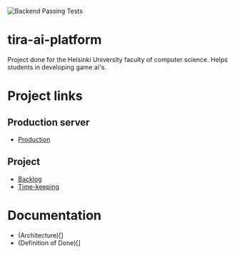![Backend Passing Tests](https://github.com/game-ai-platform-team/tira-ai-platform/actions/workflows/ci_back.yml/badge.svg)

# tira-ai-platform
Project done for the Helsinki University faculty of computer science. Helps students in developing game ai's.

# Project links

## Production server

- [Production]()

## Project

- [Backlog](https://github.com/orgs/game-ai-platform-team/projects/1)
- [Time-keeping](https://helsinkifi-my.sharepoint.com/:x:/g/personal/mleikas_ad_helsinki_fi/EcSDh-sY4B9Ji-CwQr_Z3JoB1xxgMsUXg6KPWcFQH2K2Pg?e=6BJDtl)

# Documentation

- (Architecture)[]
- (Definition of Done)[]

